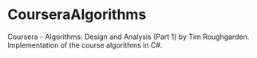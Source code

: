 CourseraAlgorithms
==================

Coursera - Algorithms: Design and Analysis (Part 1) by Tim Roughgarden. Implementation of the course algorithms in C#.
